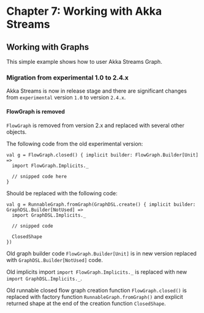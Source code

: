 # Chapter 7: Working with Akka Streams
## Working with Graphs
This simple example shows how to user Akka Streams Graph.

### Migration from experimental 1.0 to 2.4.x
Akka Streams is now in release stage and there are significant changes from `experimental` version `1.0` to version `2.4.x`. 

#### FlowGraph is removed
`FlowGraph` is removed from version 2.x and replaced with several other objects.

The following code from the old experimental version:

	val g = FlowGraph.closed() { implicit builder: FlowGraph.Builder[Unit] =>
	  import FlowGraph.Implicits._

	  // snipped code here
	}
	
Should be replaced with the following code:

	val g = RunnableGraph.fromGraph(GraphDSL.create() { implicit builder: GraphDSL.Builder[NotUsed] =>
	  import GraphDSL.Implicits._

	  // snipped code
	  
	  ClosedShape
	})
	
Old graph builder code `FlowGraph.Builder[Unit]` is in new version replaced with `GraphDSL.Builder[NotUsed]` code. 

Old implicits import `import FlowGraph.Implicits._` is replaced with new `import GraphDSL.Implicits._`. 

Old runnable closed flow graph creation function `FlowGraph.closed()` is replaced with factory function `RunnableGraph.fromGraph()` and explicit returned shape at the end of the creation function `ClosedShape`.